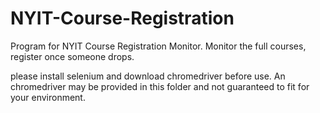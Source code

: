 # NYIT-Course-Registration
Program for NYIT Course Registration Monitor. Monitor the full courses, register once someone drops.

please install selenium and download chromedriver before use. An chromedriver may be provided in this folder and not guaranteed to fit for your environment.
